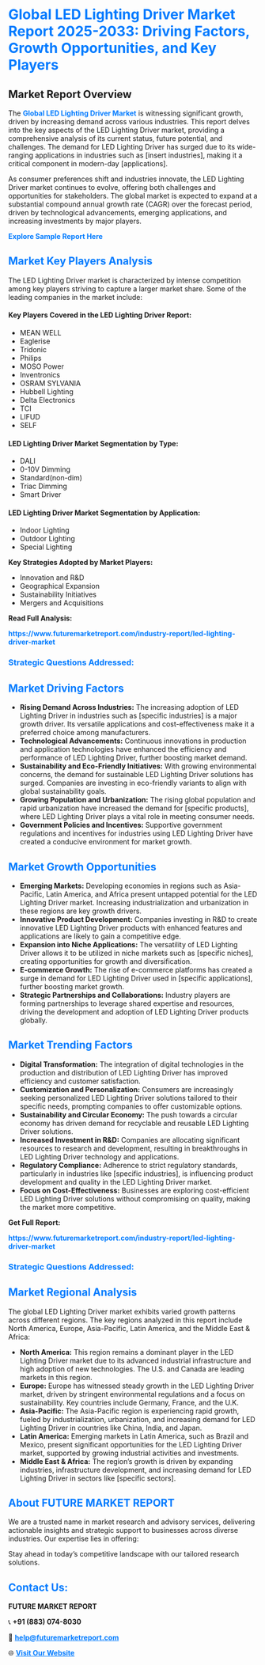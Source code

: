 <h1 style="color: #007BFF;">Global LED Lighting Driver Market Report 2025-2033: Driving Factors, Growth Opportunities, and Key Players</h1>

<section id="overview">
<h2>Market Report Overview</h2>
<p>The <a href="https://www.futuremarketreport.com/industry-report/led-lighting-driver-market" style="color: #007BFF; text-decoration: none;"><strong>Global LED Lighting Driver Market</strong></a> is witnessing significant growth, driven by increasing demand across various industries. This report delves into the key aspects of the LED Lighting Driver market, providing a comprehensive analysis of its current status, future potential, and challenges. The demand for LED Lighting Driver has surged due to its wide-ranging applications in industries such as [insert industries], making it a critical component in modern-day [applications].</p>
<p>As consumer preferences shift and industries innovate, the LED Lighting Driver market continues to evolve, offering both challenges and opportunities for stakeholders. The global market is expected to expand at a substantial compound annual growth rate (CAGR) over the forecast period, driven by technological advancements, emerging applications, and increasing investments by major players.</p>
</section>

<section id="overview">
<p><a href="https://www.futuremarketreport.com/request-sample/reportId=76783" style="color: #007BFF; text-decoration: none;"><strong>Explore Sample Report Here</strong></a></p>
</section>

<section id="key-players">
<h2 style="color: #007BFF;">Market Key Players Analysis</h2>
<p>The LED Lighting Driver market is characterized by intense competition among key players striving to capture a larger market share. Some of the leading companies in the market include:</p>
<h4>Key Players Covered in the LED Lighting Driver Report:</h4>
<ul><li>MEAN WELL</li><li>Eaglerise</li><li>Tridonic</li><li>Philips</li><li>MOSO Power</li><li>Inventronics</li><li>OSRAM SYLVANIA</li><li>Hubbell Lighting</li><li>Delta Electronics</li><li>TCI</li><li>LIFUD</li><li>SELF</li></ul>
<h4>LED Lighting Driver Market Segmentation by Type:</h4>
<ul><li>DALI</li><li>0-10V Dimming</li><li>Standard(non-dim)</li><li>Triac Dimming</li><li>Smart Driver</li></ul>

<h4>LED Lighting Driver Market Segmentation by Application:</h4>
<ul><li>Indoor Lighting</li><li>Outdoor Lighting</li><li>Special Lighting</li></ul>
<p><strong>Key Strategies Adopted by Market Players:</strong></p>
<ul>
<li>Innovation and R&D</li>
<li>Geographical Expansion</li>
<li>Sustainability Initiatives</li>
<li>Mergers and Acquisitions</li>
</ul>
</section>

<section>
<p><strong>Read Full Analysis: </strong></p><a href="https://www.futuremarketreport.com/industry-report/led-lighting-driver-market" style="color: #007BFF; text-decoration: none;"><strong>https://www.futuremarketreport.com/industry-report/led-lighting-driver-market</strong></a>
<h3 style="color: #007BFF;">Strategic Questions Addressed:</h3>
</section>

<section id="driving-factors">
<h2 style="color: #007BFF;">Market Driving Factors</h2>
<ul>
<li><strong>Rising Demand Across Industries:</strong> The increasing adoption of LED Lighting Driver in industries such as [specific industries] is a major growth driver. Its versatile applications and cost-effectiveness make it a preferred choice among manufacturers.</li>
<li><strong>Technological Advancements:</strong> Continuous innovations in production and application technologies have enhanced the efficiency and performance of LED Lighting Driver, further boosting market demand.</li>
<li><strong>Sustainability and Eco-Friendly Initiatives:</strong> With growing environmental concerns, the demand for sustainable LED Lighting Driver solutions has surged. Companies are investing in eco-friendly variants to align with global sustainability goals.</li>
<li><strong>Growing Population and Urbanization:</strong> The rising global population and rapid urbanization have increased the demand for [specific products], where LED Lighting Driver plays a vital role in meeting consumer needs.</li>
<li><strong>Government Policies and Incentives:</strong> Supportive government regulations and incentives for industries using LED Lighting Driver have created a conducive environment for market growth.</li>
</ul>
</section>

<section id="growth-opportunities">
<h2 style="color: #007BFF;">Market Growth Opportunities</h2>
<ul>
<li><strong>Emerging Markets:</strong> Developing economies in regions such as Asia-Pacific, Latin America, and Africa present untapped potential for the LED Lighting Driver market. Increasing industrialization and urbanization in these regions are key growth drivers.</li>
<li><strong>Innovative Product Development:</strong> Companies investing in R&D to create innovative LED Lighting Driver products with enhanced features and applications are likely to gain a competitive edge.</li>
<li><strong>Expansion into Niche Applications:</strong> The versatility of LED Lighting Driver allows it to be utilized in niche markets such as [specific niches], creating opportunities for growth and diversification.</li>
<li><strong>E-commerce Growth:</strong> The rise of e-commerce platforms has created a surge in demand for LED Lighting Driver used in [specific applications], further boosting market growth.</li>
<li><strong>Strategic Partnerships and Collaborations:</strong> Industry players are forming partnerships to leverage shared expertise and resources, driving the development and adoption of LED Lighting Driver products globally.</li>
</ul>
</section>

<section id="trending-factors">
<h2 style="color: #007BFF;">Market Trending Factors</h2>
<ul>
<li><strong>Digital Transformation:</strong> The integration of digital technologies in the production and distribution of LED Lighting Driver has improved efficiency and customer satisfaction.</li>
<li><strong>Customization and Personalization:</strong> Consumers are increasingly seeking personalized LED Lighting Driver solutions tailored to their specific needs, prompting companies to offer customizable options.</li>
<li><strong>Sustainability and Circular Economy:</strong> The push towards a circular economy has driven demand for recyclable and reusable LED Lighting Driver solutions.</li>
<li><strong>Increased Investment in R&D:</strong> Companies are allocating significant resources to research and development, resulting in breakthroughs in LED Lighting Driver technology and applications.</li>
<li><strong>Regulatory Compliance:</strong> Adherence to strict regulatory standards, particularly in industries like [specific industries], is influencing product development and quality in the LED Lighting Driver market.</li>
<li><strong>Focus on Cost-Effectiveness:</strong> Businesses are exploring cost-efficient LED Lighting Driver solutions without compromising on quality, making the market more competitive.</li>
</ul>
</section>

<section>
<p><strong>Get Full Report: </strong></p><a href="https://www.futuremarketreport.com/industry-report/led-lighting-driver-market" style="color: #007BFF; text-decoration: none;"><strong>https://www.futuremarketreport.com/industry-report/led-lighting-driver-market</strong></a>
<h3 style="color: #007BFF;">Strategic Questions Addressed:</h3>
</section>


<section id="regional-analysis">
<h2 style="color: #007BFF;">Market Regional Analysis</h2>
<p>The global LED Lighting Driver market exhibits varied growth patterns across different regions. The key regions analyzed in this report include North America, Europe, Asia-Pacific, Latin America, and the Middle East & Africa:</p>
<ul>
<li><strong>North America:</strong> This region remains a dominant player in the LED Lighting Driver market due to its advanced industrial infrastructure and high adoption of new technologies. The U.S. and Canada are leading markets in this region.</li>
<li><strong>Europe:</strong> Europe has witnessed steady growth in the LED Lighting Driver market, driven by stringent environmental regulations and a focus on sustainability. Key countries include Germany, France, and the U.K.</li>
<li><strong>Asia-Pacific:</strong> The Asia-Pacific region is experiencing rapid growth, fueled by industrialization, urbanization, and increasing demand for LED Lighting Driver in countries like China, India, and Japan.</li>
<li><strong>Latin America:</strong> Emerging markets in Latin America, such as Brazil and Mexico, present significant opportunities for the LED Lighting Driver market, supported by growing industrial activities and investments.</li>
<li><strong>Middle East & Africa:</strong> The region’s growth is driven by expanding industries, infrastructure development, and increasing demand for LED Lighting Driver in sectors like [specific sectors].</li>
</ul>
</section>

<footer>
<h2 style="color: #007BFF;">About FUTURE MARKET REPORT</h2>
<p>We are a trusted name in market research and advisory services, delivering actionable insights and strategic support to businesses across diverse industries. Our expertise lies in offering:</p>

<p>Stay ahead in today’s competitive landscape with our tailored research solutions.</p>

<h2 style="color: #007BFF;">Contact Us:</h2>
<p><strong>FUTURE MARKET REPORT</strong></p>
<p>📞 <strong>+91 (883) 074-8030</strong></p>
<p>📧 <strong><a href="mailto:help@futuremarketreport.com" style="color: #007BFF;">help@futuremarketreport.com</a></strong></p>
<p>🌐 <strong><a href="https://www.futuremarketreport.com/" style="color: #007BFF;">Visit Our Website</a></strong></p>
</footer>